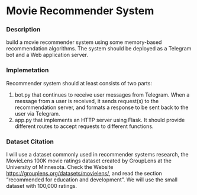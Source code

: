 # Movie Recommender System
### Description
build a movie recommender system using some memory-based recommendation algorithms. The system should be deployed as a Telegram bot and a Web application server.
### Implemetation
Recommender system should at least consists of two parts:
1. bot.py that continues to receive user messages from Telegram. When a message from a user is received, it sends request(s) to the recommendation server, and formats a response to be sent back to the user via Telegram.
2. app.py that implements an HTTP server using Flask. It should provide different routes to accept requests to different functions.
### Dataset Citation
I will use a dataset commonly used in recommender systems research, the MovieLens 100K movie ratings dataset created by GroupLens at the University of Minnesota. Check the Website https://grouplens.org/datasets/movielens/, and read the section “recommended for education and development”. We will use the small dataset with 100,000 ratings.
